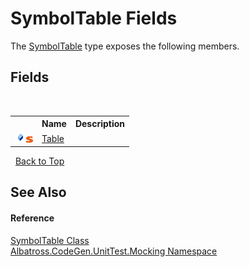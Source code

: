 # SymbolTable Fields
 

The <a href="D01C8340.md">SymbolTable</a> type exposes the following members.


## Fields
&nbsp;<table><tr><th></th><th>Name</th><th>Description</th></tr><tr><td>![Public field](media/pubfield.gif "Public field")![Static member](media/static.gif "Static member")</td><td><a href="210A423E.md">Table</a></td><td /></tr></table>&nbsp;
<a href="#symboltable-fields">Back to Top</a>

## See Also


#### Reference
<a href="D01C8340.md">SymbolTable Class</a><br /><a href="2F2D61B8.md">Albatross.CodeGen.UnitTest.Mocking Namespace</a><br />